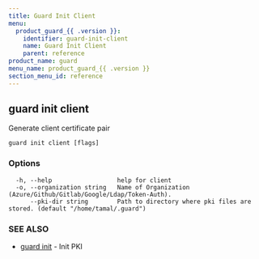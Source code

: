 ```yaml
---
title: Guard Init Client
menu:
  product_guard_{{ .version }}:
    identifier: guard-init-client
    name: Guard Init Client
    parent: reference
product_name: guard
menu_name: product_guard_{{ .version }}
section_menu_id: reference
---
```

## guard init client

Generate client certificate pair

```
guard init client [flags]
```

### Options

```
  -h, --help                  help for client
  -o, --organization string   Name of Organization (Azure/Github/Gitlab/Google/Ldap/Token-Auth).
      --pki-dir string        Path to directory where pki files are stored. (default "/home/tamal/.guard")
```

### SEE ALSO

* [guard init](/docs/reference/guard_init.md)	 - Init PKI

